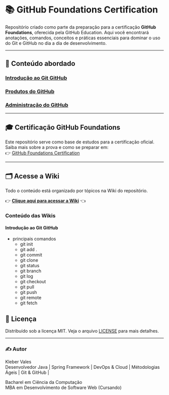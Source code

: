 # 📚 GitHub Foundations Certification

Repositório criado como parte da preparação para a certificação **GitHub Foundations**, oferecida pela GitHub Education. Aqui você encontrará anotações, comandos, conceitos e práticas essenciais para dominar o uso do Git e GitHub no dia a dia de desenvolvimento.

---

## 🧠 Conteúdo abordado

### [Introdução ao Git GitHub](https://github.com/KleberVales/github-foundations-certification/wiki/Introdu%C3%A7%C3%A3o-ao-Git-GitHub)
### [Produtos do GitHub](https://github.com/KleberVales/github-foundations-certification/wiki/Produtos-do-GitHub)
### [Administração do GitHub](https://github.com/KleberVales/github-foundations-certification/wiki/Administra%C3%A7%C3%A3o-do-GitHub)

---

## 🎓 Certificação GitHub Foundations

Este repositório serve como base de estudos para a certificação oficial. Saiba mais sobre a prova e como se preparar em:  
👉 [GitHub Foundations Certification](https://education.github.com/experiences/foundations_certificate)

---
## 🗂 Acesse a Wiki

Todo o conteúdo está organizado por tópicos na Wiki do repositório.

👉 **[Clique aqui para acessar a Wiki](../../wiki)** 👈

### Conteúdo das Wikis
#### Introdução ao Git GitHub
- principais comandos
  - git init
  - git add .
  - git commit
  - git clone
  - git status
  - git branch
  - git log
  - git checkout
  - git pull
  - git push
  - git remote
  - git fetch
    

## 📄 Licença

Distribuído sob a licença MIT. Veja o arquivo [LICENSE](LICENSE) para mais detalhes.

---
### ✍️ Autor

Kleber Vales  
Desenvolvedor Java | Spring Framework | DevOps & Cloud | Métodologias Ágeis | Git & GitHub |

Bacharel em Ciência da Computação\
MBA em Desenvolvimento de Software Web (Cursando)

